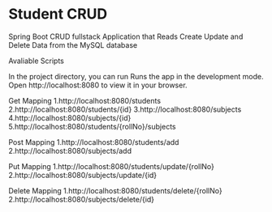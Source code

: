 
# Student CRUD

Spring Boot CRUD fullstack Application that Reads Create Update and Delete Data from the MySQL database

Avaliable Scripts

In the project directory, you can run Runs the app in the development mode. Open http://localhost:8080 to view it in your browser.

Get Mapping 
1.http://localhost:8080/students 
2.http://localhost:8080/students/{id} 
3.http://localhost:8080/subjects 
4.http://localhost:8080/subjects/{id} 
5.http://localhost:8080/students/{rollNo}/subjects

Post Mapping 
1.http://localhost:8080/students/add 
2.http://localhost:8080/subjects/add

Put Mapping
1.http://localhost:8080/students/update/{rollNo} 
2.http://localhost:8080/subjects/update/{id}

Delete Mapping 
1.http://localhost:8080/students/delete/{rollNo} 2.http://localhost:8080/subjects/delete/{id}

